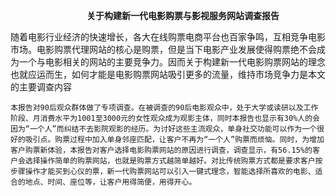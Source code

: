                                 **关于构建新一代电影购票与影视服务网站调查报告**
				
  随着电影行业经济的快速增长，各大在线购票电商平台也百家争鸣，互相竞争电影市场。电影购票代理网站的核心是购票，但是当下电影产业发展使得购票绝不会成为一个与电影相关的网站的主要竞争力。因而关于构建新一代电影购票网站的理念也就应运而生，如何才能是电影购票网站吸引更多的流量，维持市场竞争力是本文的主要调查内容
  
	本报告对90后观众群体做了专项调查。在被调查的90后电影观众中，处于大学或读研以及工作阶段、月消费水平为1001至3000元的女性观众成为观影主体，同时本报告也显示有30%人的会因为“一个人”而纠结不去影院观影的经历。为讨好这些主流观众，单身社交功能可以作为一个很好的吸引点。购票过程中加入单身邻座匹配，让客户不再为“一个人”购票而烦恼。同时，为增加客户购票新体验，本报告对客户选择电影购票网站的原因进行调查，调查显示，有56.15%的客户会选择操作简单的购票网站，也就是购票方式越简单越好。对比传统购票方式都是要求客户按步骤操作才能买到心仪的票，新一代购票网站可以引入一键式理念，智能选择所喜欢的电影、适合的地点、时间、座位等，让客户用得简便，用得开心。
